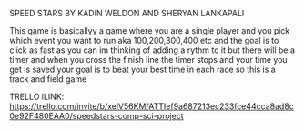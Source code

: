 SPEED STARS BY KADIN WELDON AND SHERYAN LANKAPALI

This game is basicallyy a game where you are a single player and you pick which event you want to run aka 100,200,300,400 etc and the goal is to click as fast as you can im thinking of adding a rythm to it but there will be a timer and when you cross the finish line the timer stops and your time you get is saved your goal is to beat your best time in each race so this is a track and field game


TRELLO lLINK: https://trello.com/invite/b/xelV56KM/ATTIef9a687213ec233fce44cca8ad8c0e92F480EAA0/speedstars-comp-sci-project
